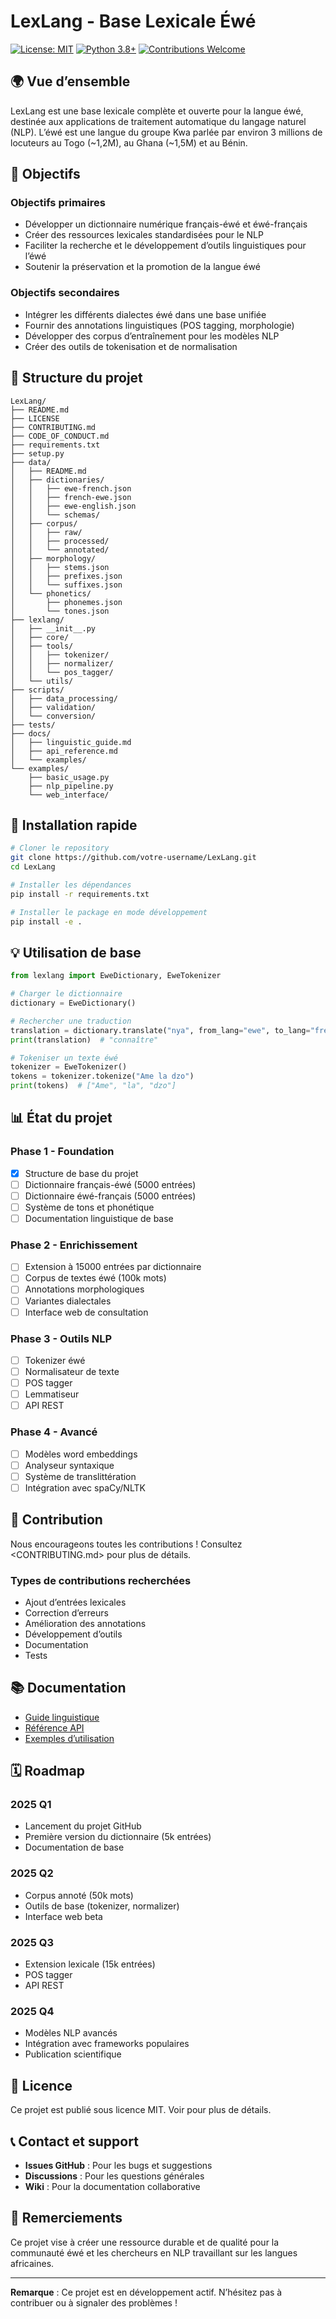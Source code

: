 # LexLang - Base Lexicale Éwé

[![License: MIT](https://img.shields.io/badge/License-MIT-yellow.svg)](https://opensource.org/licenses/MIT)
[![Python 3.8+](https://img.shields.io/badge/python-3.8+-blue.svg)](https://www.python.org/downloads/)
[![Contributions Welcome](https://img.shields.io/badge/contributions-welcome-brightgreen.svg)](CONTRIBUTING.md)

## 🌍 Vue d’ensemble

LexLang est une base lexicale complète et ouverte pour la langue éwé, destinée aux applications de traitement automatique du langage naturel (NLP). L’éwé est une langue du groupe Kwa parlée par environ 3 millions de locuteurs au Togo (~1,2M), au Ghana (~1,5M) et au Bénin.

## 🎯 Objectifs

### Objectifs primaires

- Développer un dictionnaire numérique français-éwé et éwé-français
- Créer des ressources lexicales standardisées pour le NLP
- Faciliter la recherche et le développement d’outils linguistiques pour l’éwé
- Soutenir la préservation et la promotion de la langue éwé

### Objectifs secondaires

- Intégrer les différents dialectes éwé dans une base unifiée
- Fournir des annotations linguistiques (POS tagging, morphologie)
- Développer des corpus d’entraînement pour les modèles NLP
- Créer des outils de tokenisation et de normalisation

## 📁 Structure du projet

```
LexLang/
├── README.md
├── LICENSE
├── CONTRIBUTING.md
├── CODE_OF_CONDUCT.md
├── requirements.txt
├── setup.py
├── data/
│   ├── README.md
│   ├── dictionaries/
│   │   ├── ewe-french.json
│   │   ├── french-ewe.json
│   │   ├── ewe-english.json
│   │   └── schemas/
│   ├── corpus/
│   │   ├── raw/
│   │   ├── processed/
│   │   └── annotated/
│   ├── morphology/
│   │   ├── stems.json
│   │   ├── prefixes.json
│   │   └── suffixes.json
│   └── phonetics/
│       ├── phonemes.json
│       └── tones.json
├── lexlang/
│   ├── __init__.py
│   ├── core/
│   ├── tools/
│   │   ├── tokenizer/
│   │   ├── normalizer/
│   │   └── pos_tagger/
│   └── utils/
├── scripts/
│   ├── data_processing/
│   ├── validation/
│   └── conversion/
├── tests/
├── docs/
│   ├── linguistic_guide.md
│   ├── api_reference.md
│   └── examples/
└── examples/
    ├── basic_usage.py
    ├── nlp_pipeline.py
    └── web_interface/
```

## 🚀 Installation rapide

```bash
# Cloner le repository
git clone https://github.com/votre-username/LexLang.git
cd LexLang

# Installer les dépendances
pip install -r requirements.txt

# Installer le package en mode développement
pip install -e .
```

## 💡 Utilisation de base

```python
from lexlang import EweDictionary, EweTokenizer

# Charger le dictionnaire
dictionary = EweDictionary()

# Rechercher une traduction
translation = dictionary.translate("nya", from_lang="ewe", to_lang="french")
print(translation)  # "connaître"

# Tokeniser un texte éwé
tokenizer = EweTokenizer()
tokens = tokenizer.tokenize("Ame la dzo")
print(tokens)  # ["Ame", "la", "dzo"]
```

## 📊 État du projet

### Phase 1 - Foundation

- [x] Structure de base du projet
- [ ] Dictionnaire français-éwé (5000 entrées)
- [ ] Dictionnaire éwé-français (5000 entrées)
- [ ] Système de tons et phonétique
- [ ] Documentation linguistique de base

### Phase 2 - Enrichissement

- [ ] Extension à 15000 entrées par dictionnaire
- [ ] Corpus de textes éwé (100k mots)
- [ ] Annotations morphologiques
- [ ] Variantes dialectales
- [ ] Interface web de consultation

### Phase 3 - Outils NLP

- [ ] Tokenizer éwé
- [ ] Normalisateur de texte
- [ ] POS tagger
- [ ] Lemmatiseur
- [ ] API REST

### Phase 4 - Avancé

- [ ] Modèles word embeddings
- [ ] Analyseur syntaxique
- [ ] Système de translittération
- [ ] Intégration avec spaCy/NLTK

## 🤝 Contribution

Nous encourageons toutes les contributions ! Consultez <CONTRIBUTING.md> pour plus de détails.

### Types de contributions recherchées

- Ajout d’entrées lexicales
- Correction d’erreurs
- Amélioration des annotations
- Développement d’outils
- Documentation
- Tests

## 📚 Documentation

- [Guide linguistique](docs/linguistic_guide.md)
- [Référence API](docs/api_reference.md)
- [Exemples d’utilisation](examples/)

## 🗓️ Roadmap

### 2025 Q1

- Lancement du projet GitHub
- Première version du dictionnaire (5k entrées)
- Documentation de base

### 2025 Q2

- Corpus annoté (50k mots)
- Outils de base (tokenizer, normalizer)
- Interface web beta

### 2025 Q3

- Extension lexicale (15k entrées)
- POS tagger
- API REST

### 2025 Q4

- Modèles NLP avancés
- Intégration avec frameworks populaires
- Publication scientifique

## 📄 Licence

Ce projet est publié sous licence MIT. Voir <LICENSE> pour plus de détails.

## 📞 Contact et support

- **Issues GitHub** : Pour les bugs et suggestions
- **Discussions** : Pour les questions générales
- **Wiki** : Pour la documentation collaborative

## 🙏 Remerciements

Ce projet vise à créer une ressource durable et de qualité pour la communauté éwé et les chercheurs en NLP travaillant sur les langues africaines.

-----

**Remarque** : Ce projet est en développement actif. N’hésitez pas à contribuer ou à signaler des problèmes !